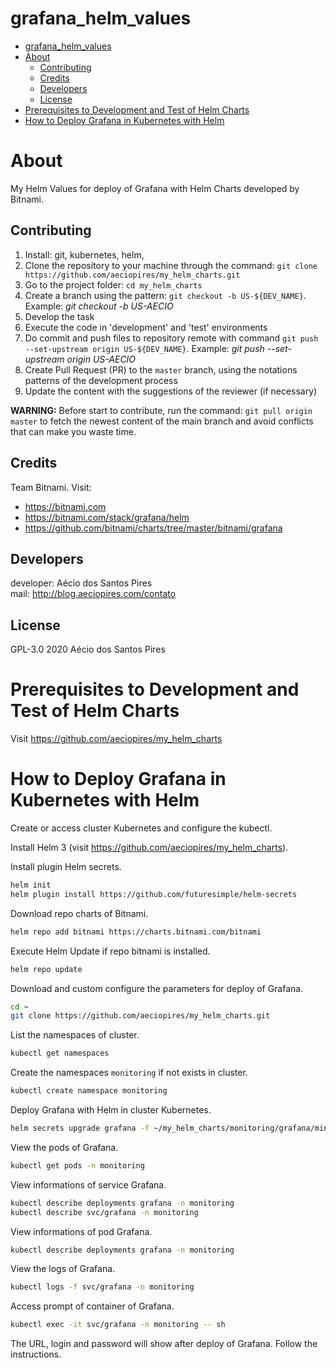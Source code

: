 # grafana_helm_values

<!-- TOC -->

- [grafana_helm_values](#grafanahelmvalues)
- [About](#about)
  - [Contributing](#contributing)
  - [Credits](#credits)
  - [Developers](#developers)
  - [License](#license)
- [Prerequisites to Development and Test of Helm Charts](#prerequisites-to-development-and-test-of-helm-charts)
- [How to Deploy Grafana in Kubernetes with Helm](#how-to-deploy-grafana-in-kubernetes-with-helm)

<!-- TOC -->

# About

My Helm Values for deploy of Grafana with Helm Charts developed by Bitnami.

## Contributing

1. Install: git, kubernetes, helm,
2. Clone the repository to your machine through the command: `git clone https://github.com/aeciopires/my_helm_charts.git`
3. Go to the project folder: `cd my_helm_charts`
4. Create a branch using the pattern: `git checkout -b US-${DEV_NAME}`. Example: *git checkout -b US-AECIO*
5. Develop the task
6. Execute the code in 'development' and 'test' environments
7. Do commit and push files to repository remote with command `git push --set-upstream origin US-${DEV_NAME}`. Example: *git push --set-upstream origin US-AECIO*
8. Create Pull Request (PR) to the `master` branch, using the notations patterns of the development process
9. Update the content with the suggestions of the reviewer (if necessary)

**WARNING:** Before start to contribute, run the command: `git pull origin master` to fetch the newest content of the main branch and avoid conflicts that can make you waste time.

## Credits

Team Bitnami. Visit: 

* https://bitnami.com
* https://bitnami.com/stack/grafana/helm
* https://github.com/bitnami/charts/tree/master/bitnami/grafana

## Developers

developer: Aécio dos Santos Pires<br>
mail: http://blog.aeciopires.com/contato

## License

GPL-3.0 2020 Aécio dos Santos Pires

# Prerequisites to Development and Test of Helm Charts

Visit https://github.com/aeciopires/my_helm_charts

# How to Deploy Grafana in Kubernetes with Helm

Create or access cluster Kubernetes and configure the kubectl.

Install Helm 3 (visit https://github.com/aeciopires/my_helm_charts).

Install plugin Helm secrets.

```bash
helm init
helm plugin install https://github.com/futuresimple/helm-secrets
```

Download repo charts of Bitnami.

```bash
helm repo add bitnami https://charts.bitnami.com/bitnami
```

Execute Helm Update if repo bitnami is installed.

```bash
helm repo update
```

Download and custom configure the parameters for deploy of Grafana.

```bash
cd ~
git clone https://github.com/aeciopires/my_helm_charts.git
```

List the namespaces of cluster.

```bash
kubectl get namespaces
```

Create the namespaces ``monitoring`` if not exists in cluster.

```bash
kubectl create namespace monitoring
```

Deploy Grafana with Helm in cluster Kubernetes.

```bash
helm secrets upgrade grafana -f ~/my_helm_charts/monitoring/grafana/minikube/values.yaml -f ~/my_helm_charts/monitoring/grafana/minikube/secrets.yaml bitnami/grafana -n monitoring --install
```

View the pods of Grafana.

```bash
kubectl get pods -n monitoring
```

View informations of service Grafana.

```bash
kubectl describe deployments grafana -n monitoring
kubectl describe svc/grafana -n monitoring
```

View informations of pod Grafana.

```bash
kubectl describe deployments grafana -n monitoring
```

View the logs of Grafana.

```bash
kubectl logs -f svc/grafana -n monitoring
```

Access prompt of container of Grafana.

```bash
kubectl exec -it svc/grafana -n monitoring -- sh
```

The URL, login and password will show after deploy of Grafana. Follow the instructions.

